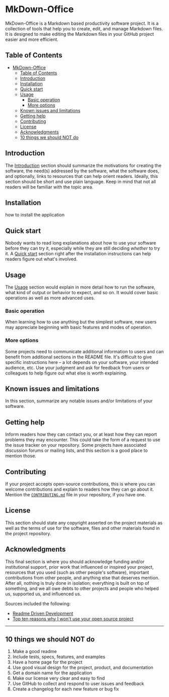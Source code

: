 # MkDown-Office

MkDown-Office is a Markdown based productivity software project. It is a collection of tools that help you to create, edit, and manage Markdown files. It is designed to make editing the Markdown files in your GitHub project easier and more efficient.

## Table of Contents

- [MkDown-Office](#mkdown-office)
  - [Table of Contents](#table-of-contents)
  - [Introduction](#introduction)
  - [Installation](#installation)
  - [Quick start](#quick-start)
  - [Usage](#usage)
    - [Basic operation](#basic-operation)
    - [More options](#more-options)
  - [Known issues and limitations](#known-issues-and-limitations)
  - [Getting help](#getting-help)
  - [Contributing](#contributing)
  - [License](#license)
  - [Acknowledgments](#acknowledgments)
  - [10 things we should NOT do](#10-things-we-should-not-do)

## Introduction

The [Introduction](#introduction) section should summarize the motivations for creating the software, the need(s) addressed by the software, what the software does, and optionally, links to resources that can help orient readers. Ideally, this section should be short and use plain language. Keep in mind that not all readers will be familiar with the topic area.

## Installation

how to install the application

## Quick start

Nobody wants to read long explanations about how to use your software before they can try it, especially while they are still deciding _whether_ to try it. A [Quick start](#quick-start) section right after the installation instructions can help readers figure out what's involved.

## Usage

The [Usage](#usage) section would explain in more detail how to run the software, what kind of output or behavior to expect, and so on. It would cover basic operations as well as more advanced uses.

### Basic operation

When learning how to use anything but the simplest software, new users may appreciate beginning with basic features and modes of operation.

### More options

Some projects need to communicate additional information to users and can benefit from additional sections in the README file. It's difficult to give specific instructions here – a lot depends on your software, your intended audience, etc. Use your judgment and ask for feedback from users or colleagues to help figure out what else is worth explaining.

## Known issues and limitations

In this section, summarize any notable issues and/or limitations of your software.

## Getting help

Inform readers how they can contact you, or at least how they can report problems they may encounter. This could take the form of a request to use the issue tracker on your repository. Some projects have associated discussion forums or mailing lists, and this section is a good place to mention those.

## Contributing

If your project accepts open-source contributions, this is where you can welcome contributions and explain to readers how they can go about it. Mention the [`CONTRIBUTING.md`](CONTRIBUTING.md) file in your repository, if you have one.

## License

This section should state any copyright asserted on the project materials as well as the terms of use for the software, files and other materials found in the project repository.

## Acknowledgments

This final section is where you should acknowledge funding and/or institutional support, prior work that influenced or inspired your project, resources that you used (such as other people's software), important contributions from other people, and anything else that deserves mention. After all, nothing is truly done in isolation; everything is built on top of something, and we all owe debts to other projects and people who helped us, supported us, and influenced us.

Sources included the following:

- [Readme Driven Development](http://tom.preston-werner.com/2010/08/23/readme-driven-development.html)
- [Top ten reasons why I won't use your open source project](https://changelog.com/posts/top-ten-reasons-why-i-wont-use-your-open-source-project)

---

## 10 things we should NOT do

1. Make a good readme
2. Include tests, specs, features, and examples
3. Have a home page for the project
4. Use good visual design for the project, product, and documentation
5. Get a domain name for the application
6. Make our license very clear and easy to find
7. Use GitHub to collect and respond to user issues and feedback
8. Create a changelog for each new feature or bug fix
